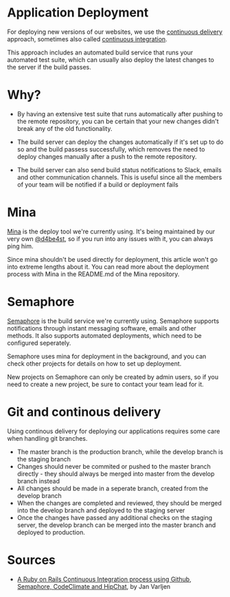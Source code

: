 # Application Deployment

For deploying new versions of our websites, we use the [continuous delivery](https://en.wikipedia.org/wiki/Continuous_delivery)
approach, sometimes also called [continuous integration](https://en.wikipedia.org/wiki/Continuous_integration).

This approach includes an automated build service that runs your automated test
suite, which can usually also deploy the latest changes to the server if the
build passes.

# Why?

* By having an extensive test suite that runs automatically after pushing to the
  remote repository, you can be certain that your new changes didn't break any
  of the old functionality.

* The build server can deploy the changes automatically if it's set up to do so
  and the build passess successfully, which removes the need to deploy changes
  manually after a push to the remote repository.

* The build server can also send build status notifications to Slack, emails and
  other communication channels. This is useful since all the members of your
  team will be notified if a build or deployment fails

# Mina

[Mina](https://github.com/mina-deploy/mina) is the deploy tool we're currently
using. It's being maintained by our very own [@d4be4st](https://github.com/d4be4st/), so if you run into any
issues with it, you can always ping him.

Since mina shouldn't be used directly for deployment, this article won't go into
extreme lengths about it. You can read more about the deployment process with
Mina in the README.md of the Mina repository.

# Semaphore

[Semaphore](http://www.semaphoreci.com) is the build service we're currently
using. Semaphore supports notifications through instant messaging software,
emails and other methods. It also supports automated deployments, which need to
be configured seperately.

Semaphore uses mina for deployment in the background, and you can check other
projects for details on how to set up deployment.

New projects on Semaphore can only be created by admin users, so if you need to
create a new project, be sure to contact your team lead for it.

# Git and continous delivery

Using continous delivery for deploying our applications requires some care when
handling git branches.

* The master branch is the production branch, while the develop branch is the
  staging branch
* Changes should never be commited or pushed to the master branch directly -
  they should always be merged into master from the develop branch instead
* All changes should be made in a seperate branch, created from the develop
  branch
* When the changes are completed and reviewed, they should be merged into the
  develop branch and deployed to the staging server
* Once the changes have passed any additional checks on the staging server, the
  develop branch can be merged into the master branch and deployed to production.

# Sources
* [A Ruby on Rails Continuous Integration process using Github, Semaphore,
CodeClimate and
HipChat](https://infinum.co/the-capsized-eight/articles/a-ruby-on-rails-continous-integration-process-using-semaphore-github-codeclimate-and-hipchat), by Jan Varljen

